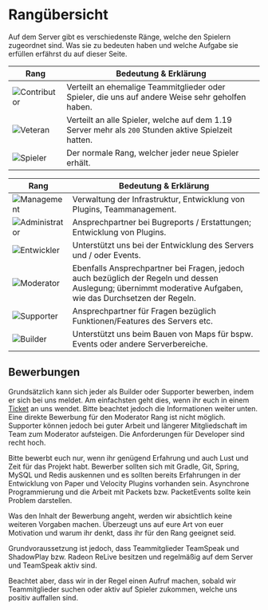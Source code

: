 # Rangübersicht

Auf dem Server gibt es verschiedenste Ränge, welche den Spielern zugeordnet sind.
Was sie zu bedeuten haben und welche Aufgabe sie erfüllen erfährst du auf dieser Seite.

<tabs>

<tab title="Spieler Ränge" >

| Rang | Bedeutung & Erklärung |
|------|------------------------|
| ![Contributor](contributor.png) | Verteilt an ehemalige Teammitglieder oder Spieler, die uns auf andere Weise sehr geholfen haben. |
| ![Veteran](veteran.png) | Verteilt an alle Spieler, welche auf dem 1.19 Server mehr als `200` Stunden aktive Spielzeit hatten. |
| ![Spieler](player.png) | Der normale Rang, welcher jeder neue Spieler erhält. |
</tab>

<tab title="Team Ränge" >

| Rang | Bedeutung & Erklärung |
|------|------------------------|
| ![Management](management.png) | Verwaltung der Infrastruktur, Entwicklung von Plugins, Teammanagement. |
| ![Administrator](administrator.png) | Ansprechpartner bei Bugreports / Erstattungen; Entwicklung von Plugins. |
| ![Entwickler](developer.png) | Unterstützt uns bei der Entwicklung des Servers und / oder Events. |
| ![Moderator](moderator.png) | Ebenfalls Ansprechpartner bei Fragen, jedoch auch bezüglich der Regeln und dessen Auslegung; übernimmt moderative Aufgaben, wie das Durchsetzen der Regeln. |
| ![Supporter](supporter.png) | Ansprechpartner für Fragen bezüglich Funktionen/Features des Servers etc. |
| ![Builder](builder.png) | Unterstützt uns beim Bauen von Maps für bspw. Events oder andere Serverbereiche. |
</tab>

</tabs>

## Bewerbungen

<deflist>
<def title="Bewerbung als Builder oder Supporter">
Grundsätzlich kann sich jeder als Builder oder Supporter bewerben, indem er sich bei uns meldet. 
Am einfachsten geht dies, wenn ihr euch in einem 
<a href="%tickets_channel%">Ticket</a>
an uns wendet. Bitte beachtet jedoch die Informationen weiter unten.
</def>
<def title="Bewerbung als Moderator">
Eine direkte Bewerbung für den Moderator Rang ist nicht möglich. Supporter können jedoch bei guter Arbeit und längerer Mitgliedschaft im Team zum Moderator aufsteigen.
</def>
<def title="Bewerbung als Developer">
Die Anforderungen für Developer sind recht hoch. 

Bitte bewerbt euch nur, wenn ihr genügend Erfahrung und auch Lust und Zeit
für das Projekt habt. Bewerber sollten sich mit Gradle, Git, Spring, MySQL und Redis auskennen und es sollten bereits
Erfahrungen in der Entwicklung von Paper und Velocity Plugins vorhanden sein. Asynchrone Programmierung und die Arbeit
mit Packets bzw. PacketEvents sollte kein Problem darstellen.
</def>
</deflist>

<note>
Was den Inhalt der Bewerbung angeht, werden wir absichtlich keine weiteren Vorgaben machen. Überzeugt uns auf eure Art von euer Motivation und warum ihr denkt, dass ihr für den Rang geeignet seid.

Grundvoraussetzung ist jedoch, dass Teammitglieder TeamSpeak und ShadowPlay bzw. Radeon ReLive besitzen und regelmäßig auf dem
Server und TeamSpeak aktiv sind.

Beachtet aber, dass wir in der Regel einen Aufruf machen, sobald wir Teammitglieder suchen oder
aktiv auf Spieler zukommen, welche uns positiv auffallen sind.
</note>


